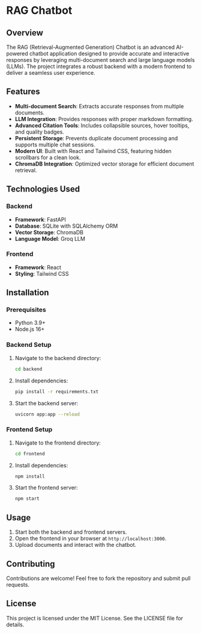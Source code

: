 # RAG Chatbot

## Overview
The RAG (Retrieval-Augmented Generation) Chatbot is an advanced AI-powered chatbot application designed to provide accurate and interactive responses by leveraging multi-document search and large language models (LLMs). The project integrates a robust backend with a modern frontend to deliver a seamless user experience.

## Features
- **Multi-document Search**: Extracts accurate responses from multiple documents.
- **LLM Integration**: Provides responses with proper markdown formatting.
- **Advanced Citation Tools**: Includes collapsible sources, hover tooltips, and quality badges.
- **Persistent Storage**: Prevents duplicate document processing and supports multiple chat sessions.
- **Modern UI**: Built with React and Tailwind CSS, featuring hidden scrollbars for a clean look.
- **ChromaDB Integration**: Optimized vector storage for efficient document retrieval.

## Technologies Used
### Backend
- **Framework**: FastAPI
- **Database**: SQLite with SQLAlchemy ORM
- **Vector Storage**: ChromaDB
- **Language Model**: Groq LLM

### Frontend
- **Framework**: React
- **Styling**: Tailwind CSS

## Installation
### Prerequisites
- Python 3.9+
- Node.js 16+

### Backend Setup
1. Navigate to the backend directory:
   ```bash
   cd backend
   ```
2. Install dependencies:
   ```bash
   pip install -r requirements.txt
   ```
3. Start the backend server:
   ```bash
   uvicorn app:app --reload
   ```

### Frontend Setup
1. Navigate to the frontend directory:
   ```bash
   cd frontend
   ```
2. Install dependencies:
   ```bash
   npm install
   ```
3. Start the frontend server:
   ```bash
   npm start
   ```

## Usage
1. Start both the backend and frontend servers.
2. Open the frontend in your browser at `http://localhost:3000`.
3. Upload documents and interact with the chatbot.

## Contributing
Contributions are welcome! Feel free to fork the repository and submit pull requests.

## License
This project is licensed under the MIT License. See the LICENSE file for details.